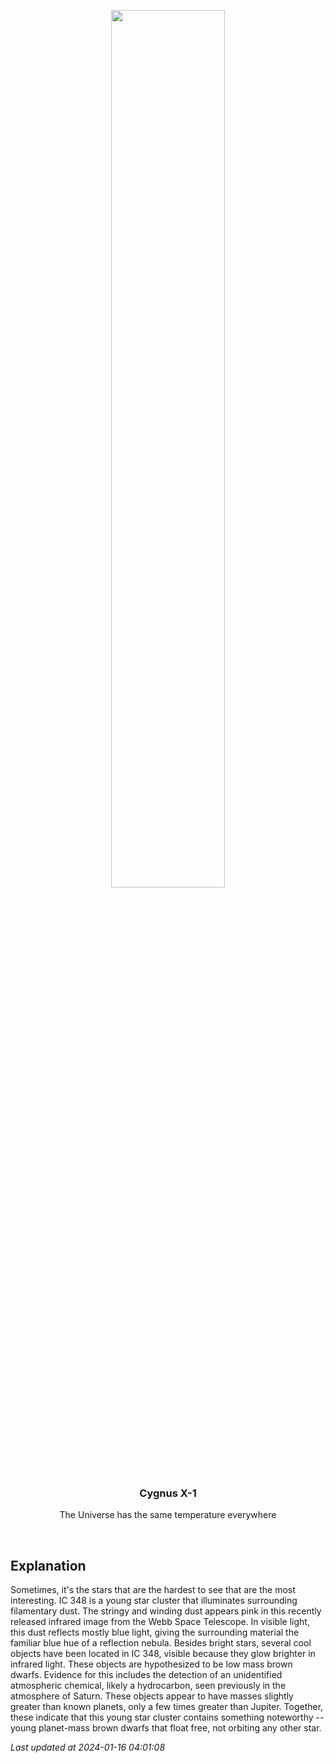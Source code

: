 <p align='center'>
    <img src='https://apod.nasa.gov/apod/image/2401/IC348_webb_960.jpg' width='60%' />
    <h3 align="center">Cygnus X-1</h3>
    <p align="center">The Universe has the same temperature everywhere</p>
</p>
<br/>

Explanation
--
Sometimes, it's the stars that are the hardest to see that are the most interesting. IC 348 is a young star cluster that illuminates surrounding filamentary dust.  The stringy and winding dust appears pink in this recently released infrared image from the Webb Space Telescope. In visible light, this dust reflects mostly blue light, giving the surrounding material the familiar blue hue of a reflection nebula.  Besides bright stars, several cool objects have been located in IC 348, visible because they glow brighter in infrared light.  These objects are hypothesized to be low mass brown dwarfs.  Evidence for this includes the detection of an unidentified atmospheric chemical, likely a hydrocarbon, seen previously in the atmosphere of Saturn. These objects appear to have masses slightly greater than known planets, only a few times greater than Jupiter.  Together, these indicate that this young star cluster contains something noteworthy -- young planet-mass brown dwarfs that float free, not orbiting any other star.


*Last updated at 2024-01-16 04:01:08*

